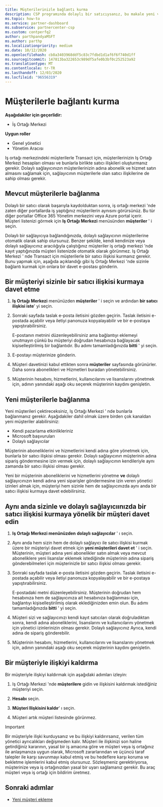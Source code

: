 ```yaml
---
title: Müşterilerinizle bağlantı kurma
description: CSP programında dolaylı bir satıcıysanız, bu makale yeni ve mevcut müşterilerinizle bağlantı sağlamanıza yardımcı olur.
ms.topic: how-to
ms.service: partner-dashboard
ms.subservice: partnercenter-csp
ms.custom: contperfq2
author: parthpandyaMSFT
ms.author: parthp
ms.localizationpriority: medium
ms.date: 10/12/2020
ms.openlocfilehash: cb8a3403968ddf5c83c7fdbd1d1af6f6f740d1ff
ms.sourcegitcommit: 147813ba322653c989df5afe0b3bf0c252523a92
ms.translationtype: MT
ms.contentlocale: tr-TR
ms.lasthandoff: 12/03/2020
ms.locfileid: "96556319"
---
```

# <a name="connect-with-customers"></a>Müşterilerle bağlantı kurma

**Aşağıdakiler için geçerlidir:**

- İş Ortağı Merkezi

 **Uygun roller**

- Genel yönetici
- Yönetim Aracısı


Iş ortağı merkezindeki müşterilerle Transact için, müşterilerinizin Iş Ortağı Merkezi hesapları olması ve bunlarla birlikte satıcı ilişkileri oluşturmanız gerekir. Dolaylı sağlayıcınızın müşterilerinizin adına abonelik ve hizmet satın almasını sağlamak için, sağlayıcının müşterilerle olan satıcı ilişkilerine de sahip olması gerekir.

## <a name="connect-with-existing-customers"></a>Mevcut müşterilerle bağlanma

Dolaylı bir satıcı olarak başarıyla kaydolduktan sonra, iş ortağı merkezi 'nde zaten diğer portallarda iş yaptığınız müşterilerin aynısını görürsünüz. Bu tür diğer portallar Office 365 Yönetim merkezini veya Azure portal içerir. Müşteri listenizi görmek için **Iş Ortağı Merkezi** menüsünden **müşteriler** ' i seçin.

Dolaylı bir sağlayıcıya bağlandığınızda, dolaylı sağlayıcının müşterilerine otomatik olarak sahip olursunuz. Benzer şekilde, kendi kendinize veya dolaylı sağlayıcınız aracılığıyla çalıştığınız müşteriler iş ortağı merkezi 'nde kayıt yaptığınızda müşteri listenizde otomatik olarak görünmez. Iş Ortağı Merkezi ' nde Transact için müşterilerle bir satıcı ilişkisi kurmanız gerekir.  Bunu yapmak için, aşağıda açıklandığı gibi Iş Ortağı Merkezi 'nde sizinle bağlantı kurmak için onlara bir davet e-postası gönderin.

## <a name="invite-a-customer-to-establish-a-reseller-relationship-with-you"></a>Bir müşteriyi sizinle bir satıcı ilişkisi kurmaya davet etme

1. **Iş Ortağı Merkezi** menünüzden **müşteriler** ' i seçin ve ardından **bir satıcı ilişkisi iste**' yi seçin.

2. Sonraki sayfada taslak e-posta iletisini gözden geçirin. Taslak iletisini e-postada açabilir veya iletiyi panonuza kopyalayabilir ve bir e-postaya yapıştırabilirsiniz.

   E-postanın metnini düzenleyebilirsiniz ama bağlantıyı eklemeyi unutmayın çünkü bu müşteriyi doğrudan hesabınıza bağlayacak kişiselleştirilmiş bir bağlantıdır. Bu adımı tamamladığınızda **bitti** ' yi seçin.

3. E-postayı müşterinize gönderin.

4. Müşteri davetinizi kabul ettikten sonra **müşteriler** sayfasında görünürler. Daha sonra abonelikleri ve Hizmetleri buradan yönetebilirsiniz.

5. Müşterinin hesabını, hizmetlerini, kullanıcılarını ve lisanslarını yönetmek için, adının yanındaki aşağı oku seçerek müşterinin kaydını genişletin.

## <a name="connect-with-new-customers"></a>Yeni müşterilerle bağlanma

Yeni müşterileri çektireceksiniz, Iş Ortağı Merkezi ' nde bunlarla bağlanmanız gerekir. Aşağıdakiler dahil olmak üzere birden çok kanaldan yeni müşteriler alabilirsiniz:

- Kendi pazarlama etkinlikleriniz
- Microsoft başvuruları
- Dolaylı sağlayıcılar

Müşterinin aboneliklerini ve hizmetlerini kendi adına göre yönetmek için, bunlarla bir satıcı ilişkisi olması gerekir. Dolaylı sağlayıcının müşterinin adına sipariş göndermesine izin vermek için, dolaylı sağlayıcının kendileriyle aynı zamanda bir satıcı ilişkisi olması gerekir.

Yeni bir müşterinin aboneliklerini ve hizmetlerini yönetme **ve** dolaylı sağlayıcınızın kendi adına yeni siparişler göndermesine izin veren yönetici izinleri almak için, müşteriyi hem sizinle hem de sağlayıcınızda aynı anda bir satıcı ilişkisi kurmaya davet edebilirsiniz.

## <a name="invite-a-customer-to-establish-a-reseller-relationship-with-you-and-your-indirect-provider-at-the-same-time"></a>Aynı anda sizinle ve dolaylı sağlayıcıınızda bir satıcı ilişkisi kurmaya yönelik bir müşteri davet edin

1. **Iş Ortağı Merkezi menünüzden** **dolaylı sağlayıcılar** ' ı seçin.

2. Aynı anda hem sizin hem de dolaylı sağlayıcı ile satıcı ilişkisi kurmak üzere bir müşteriyi davet etmek için **yeni müşterileri davet et** ' i seçin. Müşterinin, müşteri adına yeni abonelikler satın almak veya mevcut aboneliklere yeni lisanslar eklemek istediğinde müşterinin adına sipariş gönderebilmeleri için müşterinizle bir satıcı ilişkisi olması gerekir.

3. Sonraki sayfada taslak e-posta iletisini gözden geçirin. Taslak iletisini e-postada açabilir veya iletiyi panonuza kopyalayabilir ve bir e-postaya yapıştırabilirsiniz.

   E-postadaki metni düzenleyebilirsiniz. Müşterinin doğrudan hem hesabınıza hem de sağlayıcınıza ait hesabınıza bağlanması için, bağlantıyı kişiselleştirilmiş olarak eklediğinizden emin olun. Bu adımı tamamladığınızda **bitti** ' yi seçin.

4. Müşteri sizi ve sağlayıcınızı kendi kayıt satıcıları olarak doğruladıktan sonra, kendi adına aboneliklerini, lisanslarını ve kullanıcılarını yönetmek için yönetici izinlerinizin olması gerekir. Dolaylı sağlayıcınız Ayrıca, kendi adına de sipariş gönderebilir.

5. Müşterinin hesabını, hizmetlerini, kullanıcılarını ve lisanslarını yönetmek için, adının yanındaki aşağı oku seçerek müşterinin kaydını genişletin.

## <a name="remove-a-relationship-with-a-customer"></a>Bir müşteriyle ilişkiyi kaldırma

Bir müşteriyle ilişkiyi kaldırmak için aşağıdaki adımları izleyin:

1.  Iş Ortağı Merkezi 'nde **müşterilere** gidin ve ilişkisini kaldırmak istediğiniz müşteriyi seçin.

2.  **Hesabı** seçin.

3.  **Müşteri Ilişkisini kaldır**' ı seçin.

4.  Müşteri artık müşteri listesinde görünmez.

>[!IMPORTANT]
>Bir müşteriyle ilişki kurduysanız ve bu ilişkiyi kaldırırsanız, verilen tüm yönetici ayrıcalıkları değişmeden kalır.
>Müşteri ile ilişkinizi son haline getirdiğiniz kararının, yasal bir iş amacına göre ve müşteri veya iş ortağınız ile anlaşmanıza uygun olarak, Microsoft zararlarından ve üçüncü taraf talepler ile karşı savunmayı kabul etmiş ve bu hedeflere karşı koruma ve bekletme işlemlerini kabul etmiş olursunuz.
>Sözleşmeniz gerektiriyorsa, müşterinize veya iş ortağınızdan yasal bir uyarı sağlamanız gerekir. Bu araç müşteri veya iş ortağı için bildirim üretmez.

## <a name="next-steps"></a>Sonraki adımlar

- [Yeni müşteri ekleme](add-a-new-customer.md)
